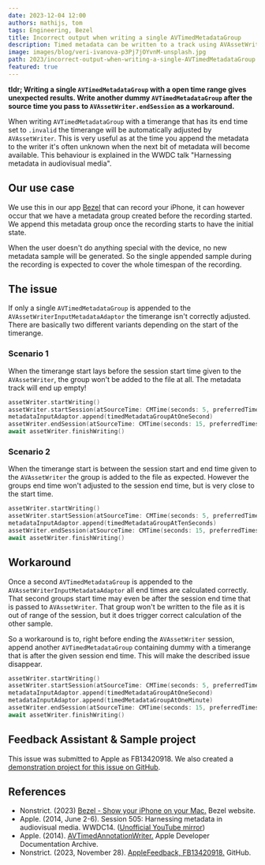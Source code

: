 ```yaml
---
date: 2023-12-04 12:00
authors: mathijs, tom
tags: Engineering, Bezel
title: Incorrect output when writing a single AVTimedMetadataGroup
description: Timed metadata can be written to a track using AVAssetWriter. However if you append only one AVTimedMetadataGroup the results will be unexpected due to buggy behaviour.
image: images/blog/veri-ivanova-p3Pj7jOYvnM-unsplash.jpg
path: 2023/incorrect-output-when-writing-a-single-AVTimedMetadataGroup
featured: true
---
```


**tldr; Writing a single `AVTimedMetadataGroup` with a open time range gives unexpected results. Write another dummy `AVTimedMetadataGroup` after the source time you pass to `AVAssetWriter.endSession` as a workaround.**

When writing `AVTimedMetadataGroup` with a timerange that has its end time set to `.invalid` the timerange will be automatically adjusted by `AVAssetWriter`. This is very useful as at the time you append the metadata to the writer it's often unknown when the next bit of metadata will become available. This behaviour is explained in the WWDC talk "Harnessing metadata in audiovisual media".

## Our use case

We use this in our app [Bezel](https://getbezel.app) that can record your iPhone, it can however occur that we have a metadata group created before the recording started. We append this metadata group once the recording starts to have the initial state.

When the user doesn't do anything special with the device, no new metadata sample will be generated. So the single appended sample during the recording is expected to cover the whole timespan of the recording.

## The issue

If only a single `AVTimedMetadataGroup` is appended to the `AVAssetWriterInputMetadataAdaptor` the timerange isn't correctly adjusted. There are basically two different variants depending on the start of the timerange.

### Scenario 1
When the timerange start lays before the session start time given to the `AVAssetWriter`, the group won't be added to the file at all. The metadata track will end up empty!

```swift
assetWriter.startWriting()
assetWriter.startSession(atSourceTime: CMTime(seconds: 5, preferredTimescale: 1000))
metadataInputAdaptor.append(timedMetadataGroupAtOneSecond)
assetWriter.endSession(atSourceTime: CMTime(seconds: 15, preferredTimescale: 1000))
await assetWriter.finishWriting()
```

### Scenario 2
When the timerange start is between the session start and end time given to the `AVAssetWriter` the group is added to the file as expected. However the groups end time won't adjusted to the session end time, but is very close to the start time.

```swift
assetWriter.startWriting()
assetWriter.startSession(atSourceTime: CMTime(seconds: 5, preferredTimescale: 1000))
metadataInputAdaptor.append(timedMetadataGroupAtTenSeconds)
assetWriter.endSession(atSourceTime: CMTime(seconds: 15, preferredTimescale: 1000))
await assetWriter.finishWriting()
```

## Workaround

Once a second `AVTimedMetadataGroup` is appended to the `AVAssetWriterInputMetadataAdaptor` all end times are calculated correctly. That second groups start time may even be after the session end time that is passed to `AVAssetWriter`. That group won't be written to the file as it is out of range of the session, but it does trigger correct calculation of the other sample.

So a workaround is to, right before ending the `AVAssetWriter` session, append another `AVTimedMetadataGroup` containing dummy with a timerange that is after the given session end time. This will make the described issue disappear.

```swift
assetWriter.startWriting()
assetWriter.startSession(atSourceTime: CMTime(seconds: 5, preferredTimescale: 1000))
metadataInputAdaptor.append(timedMetadataGroupAtOneSecond)
metadataInputAdaptor.append(timedMetadataGroupAtOneMinute)
assetWriter.endSession(atSourceTime: CMTime(seconds: 15, preferredTimescale: 1000))
await assetWriter.finishWriting()
```

## Feedback Assistant & Sample project

This issue was submitted to Apple as FB13420918. We also created a [demonstration project for this issue on GitHub](https://github.com/nonstrict-hq/AppleFeedback/tree/main/FB13420918).

## References

- Nonstrict. (2023) [Bezel - Show your iPhone on your Mac.](https://getbezel.app) Bezel website.
- Apple. (2014, June 2-6). Session 505: Harnessing metadata in audiovisual media. WWDC14. ([Unofficial YouTube mirror](https://www.youtube.com/watch?v=ccz9kI8VQsw))
- Apple. (2014). [AVTimedAnnotationWriter.](https://developer.apple.com/library/archive/samplecode/AVTimedAnnotationWriter/Introduction/Intro.html#//apple_ref/doc/uid/TP40014496) Apple Developer Documentation Archive.
- Nonstrict. (2023, November 28). [AppleFeedback, FB13420918.](https://github.com/nonstrict-hq/AppleFeedback/tree/main/FB13420918) GitHub.
